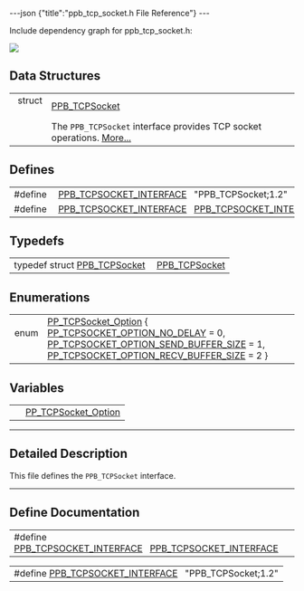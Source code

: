 ---json {"title":"ppb\_tcp\_socket.h File Reference"} ---

Include dependency graph for ppb\_tcp\_socket.h:

![](/docs/native-client/pepper_stable/c/ppb__tcp__socket_8h__incl.png)

Data Structures
---------------

<table><tbody><tr class="odd"><td style="text-align: right;">struct  </td><td><a href="/docs/native-client/pepper_stable/c/struct_p_p_b___t_c_p_socket__1__2/" class="el">PPB_TCPSocket</a></td></tr><tr class="even"><td style="text-align: right;"> </td><td>The <code>PPB_TCPSocket</code> interface provides TCP socket operations. <a href="/docs/native-client/pepper_stable/c/struct_p_p_b___t_c_p_socket__1__2#details">More...</a><br />
</td></tr></tbody></table>

Defines
-------

<table><tbody><tr class="odd"><td style="text-align: right;">#define </td><td><a href="/docs/native-client/pepper_stable/c/ppb__tcp__socket_8h#a2f1cedfee70f4bfe4c35849be53fd73f" class="el">PPB_TCPSOCKET_INTERFACE</a>   "PPB_TCPSocket;1.2"</td></tr><tr class="even"><td style="text-align: right;">#define </td><td><a href="/docs/native-client/pepper_stable/c/ppb__tcp__socket_8h#a29ecaef1552f19b223e6c93475d8788c" class="el">PPB_TCPSOCKET_INTERFACE</a>   <a href="/docs/native-client/pepper_stable/c/ppb__tcp__socket_8h#a2f1cedfee70f4bfe4c35849be53fd73f" class="el">PPB_TCPSOCKET_INTERFACE</a></td></tr></tbody></table>

Typedefs
--------

<table><tbody><tr class="odd"><td style="text-align: right;">typedef struct <a href="/docs/native-client/pepper_stable/c/struct_p_p_b___t_c_p_socket__1__2/" class="el">PPB_TCPSocket</a> </td><td><a href="/docs/native-client/pepper_stable/c/group___interfaces#ga68e25baffc8cfc72d6c636a3a6217aa0" class="el">PPB_TCPSocket</a></td></tr></tbody></table>

Enumerations
------------

<table><tbody><tr class="odd"><td style="text-align: right;">enum  </td><td><a href="/docs/native-client/pepper_stable/c/group___enums#ga1557c0bbce8739a3418e6027a9c44e12" class="el">PP_TCPSocket_Option</a> { <a href="/docs/native-client/pepper_stable/c/group___enums#gga1557c0bbce8739a3418e6027a9c44e12a4b17558654d1df4452aa98f7d2609a10" class="el">PP_TCPSOCKET_OPTION_NO_DELAY</a> = 0, <a href="/docs/native-client/pepper_stable/c/group___enums#gga1557c0bbce8739a3418e6027a9c44e12a61ce27ba7853d05f7af51be1bed5d1a6" class="el">PP_TCPSOCKET_OPTION_SEND_BUFFER_SIZE</a> = 1, <a href="/docs/native-client/pepper_stable/c/group___enums#gga1557c0bbce8739a3418e6027a9c44e12aef57736e294acb30fb7b3b2f4a425f72" class="el">PP_TCPSOCKET_OPTION_RECV_BUFFER_SIZE</a> = 2 }</td></tr></tbody></table>

Variables
---------

<table><tbody><tr class="odd"><td style="text-align: right;"> </td><td><a href="/docs/native-client/pepper_stable/c/group___enums#ga1557c0bbce8739a3418e6027a9c44e12" class="el">PP_TCPSocket_Option</a></td></tr></tbody></table>

------------------------------------------------------------------------

<span id="details" class="anchor" style="margin: 0;"></span>

Detailed Description
--------------------

This file defines the `PPB_TCPSocket` interface.

------------------------------------------------------------------------

Define Documentation
--------------------

<span id="a29ecaef1552f19b223e6c93475d8788c" class="anchor" style="margin: 0;"></span>

<table><tbody><tr class="odd"><td>#define <a href="/docs/native-client/pepper_stable/c/ppb__tcp__socket_8h#a29ecaef1552f19b223e6c93475d8788c" class="el">PPB_TCPSOCKET_INTERFACE</a>   <a href="/docs/native-client/pepper_stable/c/ppb__tcp__socket_8h#a2f1cedfee70f4bfe4c35849be53fd73f" class="el">PPB_TCPSOCKET_INTERFACE</a></td></tr></tbody></table>

<span id="a2f1cedfee70f4bfe4c35849be53fd73f" class="anchor" style="margin: 0;"></span>

<table><tbody><tr class="odd"><td>#define <a href="/docs/native-client/pepper_stable/c/ppb__tcp__socket_8h#a2f1cedfee70f4bfe4c35849be53fd73f" class="el">PPB_TCPSOCKET_INTERFACE</a>   "PPB_TCPSocket;1.2"</td></tr></tbody></table>
